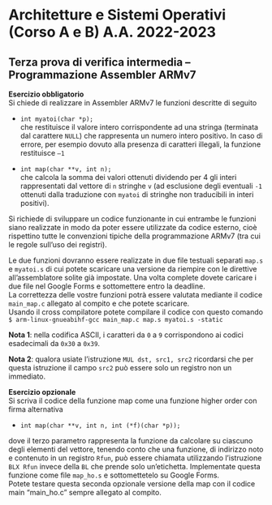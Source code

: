 # Architetture e Sistemi Operativi (Corso A e B) A.A. 2022-2023
## Terza prova di verifica intermedia – Programmazione Assembler ARMv7
**Esercizio obbligatorio**  
Si chiede di realizzare in Assembler ARMv7 le funzioni descritte di seguito
- `int myatoi(char *p);`  
che restituisce il valore intero corrispondente ad una stringa (terminata dal carattere `NULL`) che rappresenta un numero intero positivo. In caso di errore, per esempio dovuto alla presenza di caratteri illegali, la funzione restituisce `–1`

- `int map(char **v, int n);`  
che calcola la somma dei valori ottenuti dividendo per 4 gli interi rappresentati dal vettore di `n` stringhe `v` (ad esclusione degli eventuali `-1` ottenuti dalla traduzione con `myatoi` di stringhe non traducibili in interi positivi).  

Si richiede di sviluppare un codice funzionante in cui entrambe le funzioni siano realizzate in modo da poter essere utilizzate da codice esterno, cioè rispettino tutte le convenzioni tipiche della programmazione ARMv7 (tra cui le regole sull’uso dei registri).  

Le due funzioni dovranno essere realizzate in due file testuali separati `map.s` e `myatoi.s` di cui potete scaricare una versione da riempire con le direttive all’assemblatore solite già impostate. Una volta complete dovete caricare i due file nel Google Forms e sottomettere entro la deadline.  
La correttezza delle vostre funzioni potrà essere valutata mediante il codice
`main_map.c` allegato al compito e che potete scaricare.  
Usando il cross compilatore potete compilare il codice con questo comando  
`$ arm-linux-gnueabihf-gcc main_map.c map.s myatoi.s -static`  

**Nota 1**: nella codifica ASCII, i caratteri da `0` a `9` corrispondono ai codici esadecimali da `0x30` a `0x39`.

**Nota 2**: qualora usiate l’istruzione `MUL dst, src1, src2` ricordarsi che per questa istruzione il campo `src2` può essere solo un registro non un immediato.

**Esercizio opzionale**  
Si scriva il codice della funzione map come una funzione higher order con firma alternativa  
- `int map(char **v, int n, int (*f)(char *p));`  

dove il terzo parametro rappresenta la funzione da calcolare su ciascuno degli elementi del vettore, tenendo conto che una funzione, di indirizzo noto e contenuto in un registro `Rfun`, può essere chiamata utilizzando l’istruzione `BLX Rfun` invece della `BL` che prende solo un’etichetta. Implementate questa funzione come file `map_ho.s` e sottomettetelo su Google Forms.  
Potete testare questa seconda opzionale versione della map con il codice main “main_ho.c” sempre allegato al compito.